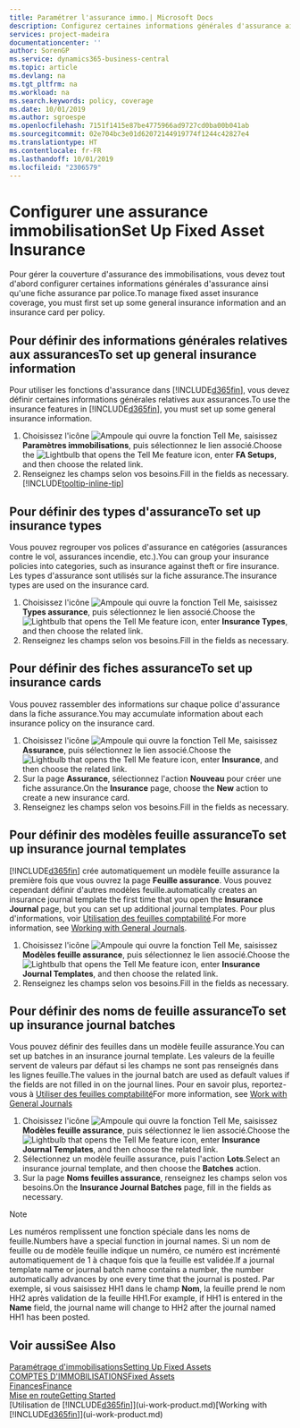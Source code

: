 ```yaml
---
title: Paramétrer l'assurance immo.| Microsoft Docs
description: Configurez certaines informations générales d'assurance ainsi qu'une fiche assurance par police pour gérer la couverture d'assurance des immobilisations.
services: project-madeira
documentationcenter: ''
author: SorenGP
ms.service: dynamics365-business-central
ms.topic: article
ms.devlang: na
ms.tgt_pltfrm: na
ms.workload: na
ms.search.keywords: policy, coverage
ms.date: 10/01/2019
ms.author: sgroespe
ms.openlocfilehash: 7151f1415e87be4775966ad9727cd0ba00b041ab
ms.sourcegitcommit: 02e704bc3e01d62072144919774f1244c42827e4
ms.translationtype: HT
ms.contentlocale: fr-FR
ms.lasthandoff: 10/01/2019
ms.locfileid: "2306579"
---
```

# <a name="set-up-fixed-asset-insurance"></a><span data-ttu-id="954dd-103">Configurer une assurance immobilisation</span><span class="sxs-lookup"><span data-stu-id="954dd-103">Set Up Fixed Asset Insurance</span></span>
<span data-ttu-id="954dd-104">Pour gérer la couverture d'assurance des immobilisations, vous devez tout d'abord configurer certaines informations générales d'assurance ainsi qu'une fiche assurance par police.</span><span class="sxs-lookup"><span data-stu-id="954dd-104">To manage fixed asset insurance coverage, you must first set up some general insurance information and an insurance card per policy.</span></span>

## <a name="to-set-up-general-insurance-information"></a><span data-ttu-id="954dd-105">Pour définir des informations générales relatives aux assurances</span><span class="sxs-lookup"><span data-stu-id="954dd-105">To set up general insurance information</span></span>
<span data-ttu-id="954dd-106">Pour utiliser les fonctions d'assurance dans [!INCLUDE[d365fin](includes/d365fin_md.md)], vous devez définir certaines informations générales relatives aux assurances.</span><span class="sxs-lookup"><span data-stu-id="954dd-106">To use the insurance features in [!INCLUDE[d365fin](includes/d365fin_md.md)], you must set up some general insurance information.</span></span>  

1. <span data-ttu-id="954dd-107">Choisissez l'icône ![Ampoule qui ouvre la fonction Tell Me](media/ui-search/search_small.png "Dites-moi ce que vous voulez faire"), saisissez **Paramètres immobilisations**, puis sélectionnez le lien associé.</span><span class="sxs-lookup"><span data-stu-id="954dd-107">Choose the ![Lightbulb that opens the Tell Me feature](media/ui-search/search_small.png "Tell me what you want to do") icon, enter **FA Setups**, and then choose the related link.</span></span>  
2. <span data-ttu-id="954dd-108">Renseignez les champs selon vos besoins.</span><span class="sxs-lookup"><span data-stu-id="954dd-108">Fill in the fields as necessary.</span></span> [!INCLUDE[tooltip-inline-tip](includes/tooltip-inline-tip_md.md)]  

## <a name="to-set-up-insurance-types"></a><span data-ttu-id="954dd-109">Pour définir des types d'assurance</span><span class="sxs-lookup"><span data-stu-id="954dd-109">To set up insurance types</span></span>
<span data-ttu-id="954dd-110">Vous pouvez regrouper vos polices d'assurance en catégories (assurances contre le vol, assurances incendie, etc.).</span><span class="sxs-lookup"><span data-stu-id="954dd-110">You can group your insurance policies into categories, such as insurance against theft or fire insurance.</span></span> <span data-ttu-id="954dd-111">Les types d'assurance sont utilisés sur la fiche assurance.</span><span class="sxs-lookup"><span data-stu-id="954dd-111">The insurance types are used on the insurance card.</span></span>

1. <span data-ttu-id="954dd-112">Choisissez l'icône ![Ampoule qui ouvre la fonction Tell Me](media/ui-search/search_small.png "Dites-moi ce que vous voulez faire"), saisissez **Types assurance**, puis sélectionnez le lien associé.</span><span class="sxs-lookup"><span data-stu-id="954dd-112">Choose the ![Lightbulb that opens the Tell Me feature](media/ui-search/search_small.png "Tell me what you want to do") icon, enter **Insurance Types**, and then choose the related link.</span></span>  
2. <span data-ttu-id="954dd-113">Renseignez les champs selon vos besoins.</span><span class="sxs-lookup"><span data-stu-id="954dd-113">Fill in the fields as necessary.</span></span>

## <a name="to-set-up-insurance-cards"></a><span data-ttu-id="954dd-114">Pour définir des fiches assurance</span><span class="sxs-lookup"><span data-stu-id="954dd-114">To set up insurance cards</span></span>
<span data-ttu-id="954dd-115">Vous pouvez rassembler des informations sur chaque police d'assurance dans la fiche assurance.</span><span class="sxs-lookup"><span data-stu-id="954dd-115">You may accumulate information about each insurance policy on the insurance card.</span></span>  

1. <span data-ttu-id="954dd-116">Choisissez l'icône ![Ampoule qui ouvre la fonction Tell Me](media/ui-search/search_small.png "Dites-moi ce que vous voulez faire"), saisissez **Assurance**, puis sélectionnez le lien associé.</span><span class="sxs-lookup"><span data-stu-id="954dd-116">Choose the ![Lightbulb that opens the Tell Me feature](media/ui-search/search_small.png "Tell me what you want to do") icon, enter **Insurance**, and then choose the related link.</span></span>  
2. <span data-ttu-id="954dd-117">Sur la page **Assurance**, sélectionnez l'action **Nouveau** pour créer une fiche assurance.</span><span class="sxs-lookup"><span data-stu-id="954dd-117">On the **Insurance** page, choose the **New** action to create a  new insurance card.</span></span>  
3. <span data-ttu-id="954dd-118">Renseignez les champs selon vos besoins.</span><span class="sxs-lookup"><span data-stu-id="954dd-118">Fill in the fields as necessary.</span></span>

## <a name="to-set-up-insurance-journal-templates"></a><span data-ttu-id="954dd-119">Pour définir des modèles feuille assurance</span><span class="sxs-lookup"><span data-stu-id="954dd-119">To set up insurance journal templates</span></span>
[!INCLUDE[d365fin](includes/d365fin_md.md)] <span data-ttu-id="954dd-120">crée automatiquement un modèle feuille assurance la première fois que vous ouvrez la page **Feuille assurance**. Vous pouvez cependant définir d'autres modèles feuille.</span><span class="sxs-lookup"><span data-stu-id="954dd-120">automatically creates an insurance journal template the first time that you open the **Insurance Journal** page, but you can set up additional journal templates.</span></span> <span data-ttu-id="954dd-121">Pour plus d'informations, voir [Utilisation des feuilles comptabilité](ui-work-general-journals.md).</span><span class="sxs-lookup"><span data-stu-id="954dd-121">For more information, see [Working with General Journals](ui-work-general-journals.md).</span></span>  

1. <span data-ttu-id="954dd-122">Choisissez l'icône ![Ampoule qui ouvre la fonction Tell Me](media/ui-search/search_small.png "Dites-moi ce que vous voulez faire"), saisissez **Modèles feuille assurance**, puis sélectionnez le lien associé.</span><span class="sxs-lookup"><span data-stu-id="954dd-122">Choose the ![Lightbulb that opens the Tell Me feature](media/ui-search/search_small.png "Tell me what you want to do") icon, enter **Insurance Journal Templates**, and then choose the related link.</span></span>  
2. <span data-ttu-id="954dd-123">Renseignez les champs selon vos besoins.</span><span class="sxs-lookup"><span data-stu-id="954dd-123">Fill in the fields as necessary.</span></span>

## <a name="to-set-up-insurance-journal-batches"></a><span data-ttu-id="954dd-124">Pour définir des noms de feuille assurance</span><span class="sxs-lookup"><span data-stu-id="954dd-124">To set up insurance journal batches</span></span>
<span data-ttu-id="954dd-125">Vous pouvez définir des feuilles dans un modèle feuille assurance.</span><span class="sxs-lookup"><span data-stu-id="954dd-125">You can set up batches in an insurance journal template.</span></span> <span data-ttu-id="954dd-126">Les valeurs de la feuille servent de valeurs par défaut si les champs ne sont pas renseignés dans les lignes feuille.</span><span class="sxs-lookup"><span data-stu-id="954dd-126">The values in the journal batch are used as default values if the fields are not filled in on the journal lines.</span></span> <span data-ttu-id="954dd-127">Pour en savoir plus, reportez-vous à [Utiliser des feuilles comptabilité](ui-work-general-journals.md)</span><span class="sxs-lookup"><span data-stu-id="954dd-127">For more information, see [Work with General Journals](ui-work-general-journals.md)</span></span>  

1. <span data-ttu-id="954dd-128">Choisissez l'icône ![Ampoule qui ouvre la fonction Tell Me](media/ui-search/search_small.png "Dites-moi ce que vous voulez faire"), saisissez **Modèles feuille assurance**, puis sélectionnez le lien associé.</span><span class="sxs-lookup"><span data-stu-id="954dd-128">Choose the ![Lightbulb that opens the Tell Me feature](media/ui-search/search_small.png "Tell me what you want to do") icon, enter **Insurance Journal Templates**, and then choose the related link.</span></span>  
2. <span data-ttu-id="954dd-129">Sélectionnez un modèle feuille assurance, puis l'action **Lots**.</span><span class="sxs-lookup"><span data-stu-id="954dd-129">Select an insurance journal template, and then choose the **Batches** action.</span></span>
3. <span data-ttu-id="954dd-130">Sur la page **Noms feuilles assurance**, renseignez les champs selon vos besoins.</span><span class="sxs-lookup"><span data-stu-id="954dd-130">On the **Insurance Journal Batches** page, fill in the fields as necessary.</span></span>

> [!NOTE]  
>   <span data-ttu-id="954dd-131">Les numéros remplissent une fonction spéciale dans les noms de feuille.</span><span class="sxs-lookup"><span data-stu-id="954dd-131">Numbers have a special function in journal names.</span></span> <span data-ttu-id="954dd-132">Si un nom de feuille ou de modèle feuille indique un numéro, ce numéro est incrémenté automatiquement de 1 à chaque fois que la feuille est validée.</span><span class="sxs-lookup"><span data-stu-id="954dd-132">If a journal template name or journal batch name contains a number, the number automatically advances by one every time that the journal is posted.</span></span> <span data-ttu-id="954dd-133">Par exemple, si vous saisissez HH1 dans le champ **Nom**, la feuille prend le nom HH2 après validation de la feuille HH1.</span><span class="sxs-lookup"><span data-stu-id="954dd-133">For example, if HH1 is entered in the **Name** field, the journal name will change to HH2 after the journal named HH1 has been posted.</span></span>

## <a name="see-also"></a><span data-ttu-id="954dd-134">Voir aussi</span><span class="sxs-lookup"><span data-stu-id="954dd-134">See Also</span></span>
[<span data-ttu-id="954dd-135">Paramétrage d'immobilisations</span><span class="sxs-lookup"><span data-stu-id="954dd-135">Setting Up Fixed Assets</span></span>](fa-setup.md)  
[<span data-ttu-id="954dd-136">COMPTES D'IMMOBILISATIONS</span><span class="sxs-lookup"><span data-stu-id="954dd-136">Fixed Assets</span></span>](fa-manage.md)  
[<span data-ttu-id="954dd-137">Finances</span><span class="sxs-lookup"><span data-stu-id="954dd-137">Finance</span></span>](finance.md)  
[<span data-ttu-id="954dd-138">Mise en route</span><span class="sxs-lookup"><span data-stu-id="954dd-138">Getting Started</span></span>](product-get-started.md)  
<span data-ttu-id="954dd-139">[Utilisation de [!INCLUDE[d365fin](includes/d365fin_md.md)]](ui-work-product.md)</span><span class="sxs-lookup"><span data-stu-id="954dd-139">[Working with [!INCLUDE[d365fin](includes/d365fin_md.md)]](ui-work-product.md)</span></span>
